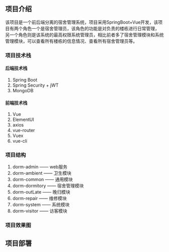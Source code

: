 ## 项目介绍
该项目是一个前后端分离的宿舍管理系统，项目采用SpringBoot+Vue开发，该项目有两个角色一个是宿舍管理员，该角色的功能是对负责的楼栋进行日常管理，
另一个角色则是该系统的最高权限系统管理员，相比前者多了宿舍管理模块和系统管理模块，可以查看所有楼栋的信息情况、查看所有宿舍管理员等。

### 项目技术栈

#### 后端技术栈
1. Spring Boot
2. Spring Security + jWT
3. MongoDB

#### 前端技术栈
1. Vue
2. ElementUI
3. axios
4. vue-router
5. Vuex
7. vue-cli


### 项目结构

1. dorm-admin —— web服务
2. dorm-ambient —— 卫生模块
3. dorm-common —— 通用模块
4. dorm-dormitory —— 宿舍管理模块
5. dorm-outLate —— 晚归模块
6. dorm-repair —— 维修模块
7. dorm-system —— 系统模块
8. dorm-visitor —— 访客模块


### 项目效果图


## 项目部署